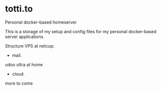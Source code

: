 # totti.to
Personal docker-based homeserver

This is a storage of my setup and config files for my personal docker-based server applications.

Structure
VPS at netcup:
- mail.

udoo ultra at home
- cloud.

more to come


